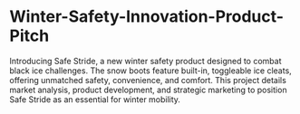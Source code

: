 # Winter-Safety-Innovation-Product-Pitch
Introducing Safe Stride, a new winter safety product designed to combat black ice challenges. The snow boots feature built-in, toggleable ice cleats, offering unmatched safety, convenience, and comfort. This project details market analysis, product development, and strategic marketing to position Safe Stride as an essential for winter mobility. 

